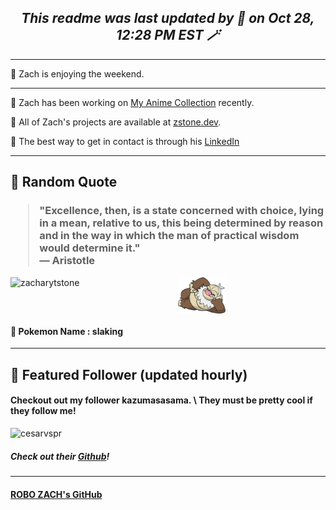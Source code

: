<h2 align="center" style="font-style: italic; font-weight: bold;">This readme was last updated by 🤖 on Oct 28, 12:28 PM EST 🪄 </h2></a>

---

🤖 Zach is enjoying the weekend.

---

🤖 Zach has been working on [My Anime Collection](https://github.com/ZacharyTStone/My-Anime-Collection) recently.

🤖 All of Zach's projects are available at [zstone.dev](https://www.zstone.dev/).

🤖 The best way to get in contact is through his [LinkedIn](https://www.linkedin.com/in/zacharystone42)

---

<!-- Add a Quotes section -->

## 🤖 Random Quote

<h3>
<blockquote>
  "Excellence, then, is a state concerned with choice, lying in a mean, relative to us, this being determined by reason and in the way in which the man of practical wisdom would determine it."
<br>— Aristotle
</blockquote>
</h3>

<div style="display: flex; flex-wrap: no-wrap; width: 100%; gap: 16px">
        <img width="50%" src="https://github-readme-streak-stats.herokuapp.com/?user=zacharytstone" alt="zacharytstone" />
    <img width="15%" class='poke-img' src='https://raw.githubusercontent.com/PokeAPI/sprites/master/sprites/pokemon/other/dream-world/289.svg' alt='slaking'/>
</div>

#### 🤖 Pokemon Name : slaking</span>

---

## 🤖 Featured Follower (updated hourly)

#### Checkout out my follower kazumasasama. \ They must be pretty cool if they follow me!

<img style="width: 200px" class='github-img' src='https://avatars.githubusercontent.com/u/37849741?v=4' alt='cesarvspr'/>

##### Check out their [Github](https://www.linkedin.com/in/zacharystone42)!

---

#### [ROBO ZACH's GitHub](https://github.com/ROBO-ZACH)

